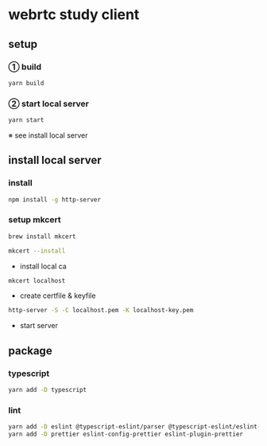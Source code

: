 # webrtc study client

## setup

### ① build

```bash
yarn build
```

### ② start local server

```bash
yarn start
```

※ see install local server

## install local server

### install

```bash
npm install -g http-server
```

### setup mkcert

```bash
brew install mkcert
```

```bash
mkcert --install
```

- install local ca

```bash
mkcert localhost
```

- create certfile & keyfile

```bash
http-server -S -C localhost.pem -K localhost-key.pem
```

- start server

## package

### typescript

```bash
yarn add -D typescript
```

### lint

```bash
yarn add -D eslint @typescript-eslint/parser @typescript-eslint/eslint-plugin
yarn add -D prettier eslint-config-prettier eslint-plugin-prettier
```
